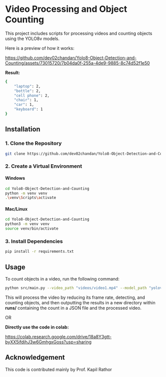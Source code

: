 # Video Processing and Object Counting

This project includes scripts for processing videos and counting objects using the YOLO8v models. 

Here is a preview of how it works:


https://github.com/dev02chandan/Yolo8-Object-Detection-and-Counting/assets/73015720/7b04da0f-255a-4de9-9885-8c74d52f1e50

**Result:**
```bash
{
    "laptop": 2,
    "bottle": 2,
    "cell phone": 2,
    "chair": 1,
    "car": 1,
    "keyboard": 1
}
```



## Installation

### 1. Clone the Repository

```bash
git clone https://github.com/dev02chandan/Yolo8-Object-Detection-and-Counting.git
```

### 2. Create a Virtual Environment

#### Windows

```bash
cd Yolo8-Object-Detection-and-Counting
python -m venv venv
.\venv\Scripts\activate
```

#### Mac/Linux

```bash
cd Yolo8-Object-Detection-and-Counting
python3 -m venv venv
source venv/bin/activate
```

### 3. Install Dependencies

```bash
pip install -r requirements.txt
```

## Usage

To count objects in a video, run the following command:

```bash
python src/main.py --video_path "videos/video1.mp4" --model_path "yolov8m.pt" --classes_to_count 39 67 63 56 2 66
```

This will process the video by reducing its frame rate, detecting, and counting objects, and then outputting the results in a new directory within **runs/** containing the count in a JSON file and the processed video.

OR 

**Directly use the code in colab:**

https://colab.research.google.com/drive/18a8Y3gtt-byXX5jfdjhJ3w6GmhgxGoss?usp=sharing

## Acknowledgement

This code is contributed mainly by Prof. Kapil Rathor
